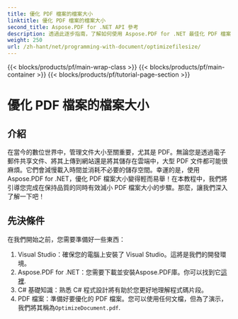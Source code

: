 ```yaml
---
title: 優化 PDF 檔案的檔案大小
linktitle: 優化 PDF 檔案的檔案大小
second_title: Aspose.PDF for .NET API 參考
description: 透過此逐步指南，了解如何使用 Aspose.PDF for .NET 最佳化 PDF 檔案大小。減小檔案大小而不損失品質。
weight: 250
url: /zh-hant/net/programming-with-document/optimizefilesize/
---
```


{{< blocks/products/pf/main-wrap-class >}}
{{< blocks/products/pf/main-container >}}
{{< blocks/products/pf/tutorial-page-section >}}

# 優化 PDF 檔案的檔案大小

## 介紹

在當今的數位世界中，管理文件大小至關重要，尤其是 PDF。無論您是透過電子郵件共享文件、將其上傳到網站還是將其儲存在雲端中，大型 PDF 文件都可能很麻煩。它們會減慢載入時間並消耗不必要的儲存空間。幸運的是，使用 Aspose.PDF for .NET，優化 PDF 檔案大小變得輕而易舉！在本教程中，我們將引導您完成在保持品質的同時有效減小 PDF 檔案大小的步驟。那麼，讓我們深入了解一下吧！

## 先決條件

在我們開始之前，您需要準備好一些東西：

1. Visual Studio：確保您的電腦上安裝了 Visual Studio。這將是我們的開發環境。
2. Aspose.PDF for .NET：您需要下載並安裝Aspose.PDF庫。你可以找到它[這裡](https://releases.aspose.com/pdf/net/).
3. C# 基礎知識：熟悉 C# 程式設計將有助於您更好地理解程式碼片段。
4.  PDF 檔案：準備好要優化的 PDF 檔案。您可以使用任何文檔，但為了演示，我們將其稱為`OptimizeDocument.pdf`.

## 導入包

要開始使用 Aspose.PDF，您需要將必要的套件匯入到您的專案中。您可以這樣做：

1. 開啟 Visual Studio 並建立一個新的 C# 專案。
2. 新增參考：在解決方案資源管理器中右鍵單擊您的項目，選擇“管理 NuGet 套件”，然後搜尋`Aspose.PDF`。安裝軟體包。

```csharp
using System;
using System.IO;
using Aspose.Pdf;
using Aspose.Pdf.Optimization;
```

現在我們已經完成了所有設置，讓我們將優化過程分解為可管理的步驟。

## 第 1 步：設定您的文件目錄

在優化 PDF 之前，我們需要指定文件的位置。這很重要，因為程式需要知道在哪裡可以找到要優化的檔案。

```csharp
//文檔目錄的路徑。
string dataDir = "YOUR DOCUMENT DIRECTORY";
```

代替`YOUR DOCUMENT DIRECTORY`與儲存 PDF 檔案的實際路徑。這可能是這樣的`C:\\Documents\\`.

## 第 2 步：開啟 PDF 文檔

現在我們已經設定了目錄，是時候開啟我們想要優化的 PDF 文件了。這是使用以下方法完成的`Document`由 Aspose.PDF 提供的類別。

```csharp
//開啟文件
Document pdfDocument = new Document(dataDir + "OptimizeDocument.pdf");
```

在這裡，我們建立一個新的實例`Document`類別並傳遞 PDF 文件的路徑。這使我們能夠以程式設計方式操作文件。

## 第 3 步：建立最佳化選項

接下來，我們需要定義如何最佳化 PDF。 Aspose.PDF提供了一個`OptimizationOptions`類別允許我們指定各種優化設定。

```csharp
OptimizationOptions optimizationOptions = new OptimizationOptions();
```

該行初始化一個新實例`OptimizationOptions`，我們將在接下來的步驟中進行配置。

## 步驟 4：配置最佳化設定

現在，讓我們設定優化選項。我們想要刪除重複的流、未使用的物件和未使用的串流，我們也想要壓縮圖像。

```csharp
optimizationOptions.LinkDuplcateStreams = true;
optimizationOptions.RemoveUnusedObjects = true;
optimizationOptions.RemoveUnusedStreams = true;
optimizationOptions.ImageCompressionOptions.CompressImages = true;
optimizationOptions.ImageCompressionOptions.ImageQuality = 10;
```

- LinkDuplicateStreams：此選項連結重複的流以減少檔案大小。
- 刪除未使用的物件：這會刪除 PDF 中未使用的所有物件。
- RemoveUnusedStreams：這會消除未引用的流。
- 壓縮影像：壓縮 PDF 中的影像。
- ImageQuality：這設定壓縮後影像的品質。數值越低意味著壓縮率越高，但品質越低。

## 第5步：優化PDF資源

配置好優化選項後，就可以將它們應用到我們的 PDF 文件中了。這就是魔法發生的地方！

```csharp
//透過刪除未使用的物件來優化檔案大小
pdfDocument.OptimizeResources(optimizationOptions);
```

該行調用`OptimizeResources`我們的方法`pdfDocument`對象，應用我們之前配置的所有設定。

## 步驟 6：儲存優化後的 PDF

最後，我們需要將優化後的PDF儲存到一個新檔案中。這確保了我們的原始文件保持不變。

```csharp
dataDir = dataDir + "OptimizeFileSize_out.pdf";
//儲存輸出文檔
pdfDocument.Save(dataDir);
```

在這裡，我們指定輸出檔名並保存優化後的文件。您可以選擇任何您喜歡的名稱，但為了清楚起見，我們附加了`_out`表明這是優化版本。

## 結論

現在你就擁有了！您已使用 Aspose.PDF for .NET 成功優化了 PDF 檔案。透過執行這些步驟，您可以在不犧牲品質的情況下大幅減少 PDF 文件的大小。這不僅使共享變得更加容易，而且還節省了寶貴的儲存空間。因此，下次當您發現自己正在處理龐大的 PDF 時，請記住這些步驟並嘗試！

## 常見問題解答

### 什麼是 Aspose.PDF for .NET？
Aspose.PDF for .NET 是一個功能強大的程式庫，可讓開發人員以程式設計方式建立、操作和最佳化 PDF 文件。

### 我可以免費使用 Aspose.PDF 嗎？
是的，Aspose 提供免費試用版，您可以用它來測試該程式庫。你可以找到它[這裡](https://releases.aspose.com/).

### 是否可以在不損失品質的情況下優化 PDF？
絕對地！透過仔細配置最佳化設置，您可以減小檔案大小，同時保持可接受的品質。

### 在哪裡可以找到有關 Aspose.PDF 的更多文件？
您可以存取文檔[這裡](https://reference.aspose.com/pdf/net/).

### 如何獲得 Aspose.PDF 支援？
如果您需要協助，可以造訪 Aspose 支援論壇[這裡](https://forum.aspose.com/c/pdf/10).
{{< /blocks/products/pf/tutorial-page-section >}}

{{< /blocks/products/pf/main-container >}}
{{< /blocks/products/pf/main-wrap-class >}}

{{< blocks/products/products-backtop-button >}}
